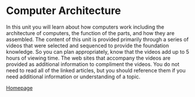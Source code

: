 # Computer Architecture

In this unit you will learn about how computers work including the architecture of computers, the function of the parts, and how they are assembled. The content of this unit is provided primarily through a series of videos that were selected and sequenced to provide the foundation knowledge. So you can plan appropriately, know that the videos add up to 5 hours of viewing time. The web sites that accompany the videos are provided as additional information to compliment the videos. You do not need to read all of the linked articles, but you should reference them if you need additional information or understanding of a topic.

[Homepage](README.md)
